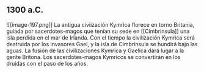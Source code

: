 ## 1300 a.C.
![[image-197.png]]
La antigua civiización Kymrica florece en torno Britania, guiada por sacerdotes-magos que tenían su sede en [[Cimbrínsula]] una isla perdida en el mar de Irlanda. Con el tiempo la civilización Kymrica será destruida por los invasores Gael, y la isla de Cimbrínsula se hundirá bajo las aguas. La fusión de las civilizaciones Kymrica y Gaelica dará lugar a la gente Britona. Los sacerdotes-magos Kymricos se convertirán en los druidas con el paso de los años.